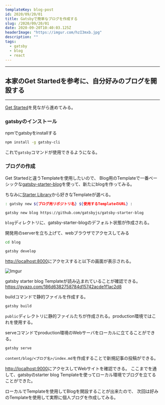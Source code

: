 ```yaml
---
templateKey: blog-post
id: 2020/09/20/01
title: Gatsbyで簡単なブログを作成する
slug: /2020/09/20/01
date: 2020-09-20T10:40:03.125Z
headerImage: "https://imgur.com/hzI3mxb.jpg"
description: ""
tags:
  - gatsby
  - blog
  - react
---
```


---

## 本家のGet Startedを参考に、自分好みのブログを開設する

---

[Get Started](https://www.gatsbyjs.com/docs/quick-start/)を見ながら進めてみる。

### gatsbyのインストール

npmでgatsbyをinstallする

```bash
npm install -g gatsby-cli
```

これで`gatsby`コマンドが使用できるようになる。

### ブログの作成

Get Startedと違うTemplateを使用したいので、
Blog用のTemplateで一番ベーシックな[gatsby-starter-blog](https://www.gatsbyjs.com/starters/gatsbyjs/gatsby-starter-blog)を使って、新たにblogを作ってみる。

ちなみに[Starter Library](https://www.gatsbyjs.com/starters/)から好きなTemplateが選べる。

```bash
: gatsby new ${ブログ用リポジトリ名} ${使用するTemplateのURL} :

gatsby new blog https://github.com/gatsbyjs/gatsby-starter-blog
```

`blog`ディレクトリに、gatsby-starter-blogのデフォルト状態が作成される。

開発用のserverを立ち上げて、webブラウザでアクセスしてみる

```bash
cd blog

gatsby develop
```

<http://localhost:8000>にアクセスすると以下の画面が表示される。

![Imgur](https://imgur.com/hzI3mxb.jpg)

gatsby starter blog Templateが読み込まれていることが確認できる。
<https://gyazo.com/186d6382758784d15742acde1f1ac2d8>

buildコマンドで静的ファイルを作成する。

```bash
gatsby build
```

`public`ディレクトリに静的ファイルたちが作成される。production環境ではこれを使用する。

serveコマンドでproduction環境のWebサーバをローカルに立てることができる。

```bash
gatsby serve
```

`content/blog/<ブログ名>/index.md`を作成することで新規記事の投稿ができる。

<http://localhost:9000>にアクセスしてWebサイトを確認できる。
ここまでを通して、gatsbyのstarter blog Templateを使ってローカル環境でブログを立てることができた。

ローカルでTemplateを使用してBlogを開設することが出来たので、
次回は好みのTemplateを使用して実際に個人ブログを作成してみる。
